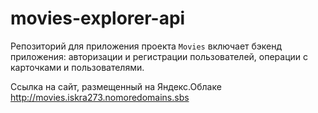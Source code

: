 # movies-explorer-api
Репозиторий для приложения проекта `Movies` включает бэкенд приложения: авторизации и регистрации пользователей, операции с карточками и пользователями. 
  
Ссылка на сайт, размещенный на Яндекс.Облаке http://movies.iskra273.nomoredomains.sbs
